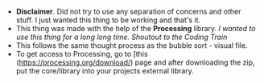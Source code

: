 * **Disclaimer**. Did not try to use any separation of concerns and other stuff. I just wanted this thing to be working and that's it.
* This thing was made with the help of the **Processing** library. *I wanted to use this thing for a long long time. Shoutout to the Coding Train*
* This follows the same thought process as the bubble sort - visual file.
* To get access to Processing, go to [this (https://processing.org/download/) page and after downloading the zip, put the core/library into your projects external library.